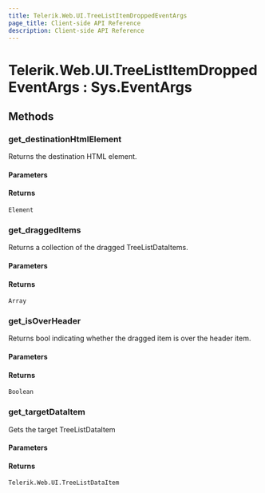 ```yaml
---
title: Telerik.Web.UI.TreeListItemDroppedEventArgs
page_title: Client-side API Reference
description: Client-side API Reference
---
```


# Telerik.Web.UI.TreeListItemDroppedEventArgs : Sys.EventArgs

## Methods

### get_destinationHtmlElement

Returns the destination HTML element.

#### Parameters

#### Returns

`Element`

### get_draggedItems

Returns a collection of the dragged TreeListDataItems.

#### Parameters

#### Returns

`Array`

### get_isOverHeader

Returns bool indicating whether the dragged item is over the header item.

#### Parameters

#### Returns

`Boolean`

### get_targetDataItem

Gets the target TreeListDataItem

#### Parameters

#### Returns

`Telerik.Web.UI.TreeListDataItem`


